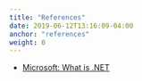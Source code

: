 ```yaml
---
title: "References"
date: 2019-06-12T13:16:09-04:00
anchor: "references"
weight: 0
---
```


- [Microsoft: What is .NET](https://dotnet.microsoft.com/learn/dotnet/what-is-dotnet)
